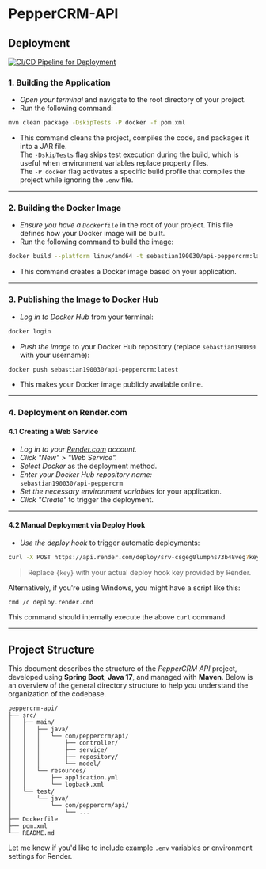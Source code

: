 # PepperCRM-API
## Deployment

[![CI/CD Pipeline for Deployment](https://github.com/PepperTechDev/PepperCRM-API/actions/workflows/deployment.yml/badge.svg)](https://github.com/PepperTechDev/PepperCRM-API/actions/workflows/deployment.yml)

### 1. Building the Application

- *Open your terminal* and navigate to the root directory of your project.
- Run the following command:

```bash
mvn clean package -DskipTests -P docker -f pom.xml
```

- This command cleans the project, compiles the code, and packages it into a JAR file.  
  The `-DskipTests` flag skips test execution during the build, which is useful when environment variables replace property files.  
  The `-P docker` flag activates a specific build profile that compiles the project while ignoring the `.env` file.

---

### 2. Building the Docker Image

- *Ensure you have a `Dockerfile`* in the root of your project. This file defines how your Docker image will be built.
- Run the following command to build the image:

```bash
docker build --platform linux/amd64 -t sebastian190030/api-peppercrm:latest .
```

- This command creates a Docker image based on your application.

---

### 3. Publishing the Image to Docker Hub

- *Log in to Docker Hub* from your terminal:

```bash
docker login
```

- *Push the image* to your Docker Hub repository (replace `sebastian190030` with your username):

```bash
docker push sebastian190030/api-peppercrm:latest
```

- This makes your Docker image publicly available online.

---

### 4. Deployment on Render.com

#### 4.1 Creating a Web Service

- *Log in to your [Render.com](https://render.com) account.*
- *Click "New" > "Web Service".*
- *Select Docker* as the deployment method.
- *Enter your Docker Hub repository name:*  
  `sebastian190030/api-peppercrm`
- *Set the necessary environment variables* for your application.
- *Click "Create"* to trigger the deployment.

---

#### 4.2 Manual Deployment via Deploy Hook

- *Use the deploy hook* to trigger automatic deployments:

```bash
curl -X POST https://api.render.com/deploy/srv-csgeg0lumphs73b48veg?key={key}
```

> Replace `{key}` with your actual deploy hook key provided by Render.

Alternatively, if you're using Windows, you might have a script like this:

```bash
cmd /c deploy.render.cmd
```

This command should internally execute the above `curl` command.

---

## Project Structure

This document describes the structure of the *PepperCRM API* project, developed using **Spring Boot**, **Java 17**, and managed with **Maven**. Below is an overview of the general directory structure to help you understand the organization of the codebase.

```plaintext
peppercrm-api/
├── src/
│   ├── main/
│   │   ├── java/
│   │   │   └── com/peppercrm/api/
│   │   │       ├── controller/
│   │   │       ├── service/
│   │   │       ├── repository/
│   │   │       └── model/
│   │   └── resources/
│   │       ├── application.yml
│   │       └── logback.xml
│   └── test/
│       └── java/
│           └── com/peppercrm/api/
│               └── ...
├── Dockerfile
├── pom.xml
└── README.md
```

Let me know if you'd like to include example `.env` variables or environment settings for Render.

